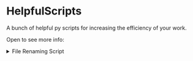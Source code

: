 # HelpfulScripts
A bunch of helpful py scripts for increasing the efficiency of your work.

Open to see more info:
<details>
<summary>File Renaming Script</summary>

## File Renaming Script *namefiles.py*

### Overview
This script renames all files in a specified directory by giving them a consistent base name followed by a sequential number. The filenames are formatted with an underscore (_) and leading zeros (e.g., Ahtisaari1.jpg, Ahtisaari2.png). It also preserves the original file extensions and skips files without extensions.
### Prerequisites
- Python 3.x installed on your system.
- A directory containing the files you want to rename.
### Usage
1. Take the file *namefiles.py* to your main folder of the project.
2. Take the files you want to rename into the subfolder.
3. Navigate to the project directory:
```bash
cd <project-directory>
```
4. Run the script
```bash
python namefiles.py
```

### Example
#### Before running the Script
```markdown
training/Ahtisaari/
    1.jpg
    2.png
    randomfile.txt
```
#### After Running the Script
```markdown
training/Ahtisaari/
    Ahtisaari1.jpg
    Ahtisaari2.png
    Ahtisaari3.txt
```
### Customization
- Base Name: You can change the base_name variable in the script to use a different prefix for the renamed files.
- Directory Path: Update the directory variable to the path of your target folder.
</details>
